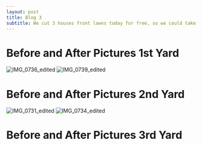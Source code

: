 ```yaml
---
layout: post
title: Blog 3
subtitle: We cut 3 houses front lawns today for free, so we could take before and after pics of our work.
---
```

# **Before and After Pictures 1st Yard**
![IMG_0736_edited](https://user-images.githubusercontent.com/129482309/231351970-05e786dc-6702-48e2-bfbd-c744cab5fe26.jpg) ![IMG_0739_edited](https://user-images.githubusercontent.com/129482309/231351979-cb655ac4-498b-4b81-905c-e422747ea776.jpg)


# **Before and After Pictures 2nd Yard**
![IMG_0731_edited](https://user-images.githubusercontent.com/129482309/231352632-b1ef1035-583b-44d6-b238-4db203d1274f.jpg)  ![IMG_0734_edited](https://user-images.githubusercontent.com/129482309/231352666-3a78c160-4221-4cb7-b5d7-e72ee6b7ee46.jpg)


# **Before and After Pictures 3rd Yard**


